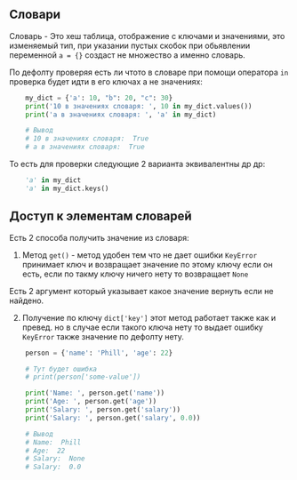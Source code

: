 Словари
---

Словарь - Это хеш таблица, отображение с ключами и значениями, это 
изменяемый тип, при указании пустых скобок при обьявлении переменной
`a = {}` создаст не множество а именно словарь. 

По дефолту проверяя есть ли чтото в словаре при помощи оператора `in` 
проверка будет идти в его ключах а не значениях:

```python
    my_dict = {'a': 10, "b": 20, "c": 30}
    print('10 в значениях словаря: ', 10 in my_dict.values())
    print('a в значениях словаря: ', 'a' in my_dict)

    # Вывод
    # 10 в значениях словаря:  True
    # a в значениях словаря:  True
```

То есть для проверки следующие 2 варианта эквивалентны др др:

```python
    'a' in my_dict 
    'a' in my_dict.keys()
```

Доступ к элементам словарей
---

Есть 2 способа получить значение из словаря:

1) Метод `get()` - метод удобен тем что не дает ошибки `KeyError`
принимает ключ и возвращает значение по этому ключу если он есть,
   если по такму ключу ничего нету то возвращает `None` 
   
Есть 2 аргумент который указывает какое значение вернуть если не найдено.
   
2) Получение по ключу `dict['key']` этот метод работает также как и превед.
но в случае если такого ключа нету то выдает ошибку `KeyError` также 
   значение по дефолту нету.
   
```python
    person = {'name': 'Phill', 'age': 22}

    # Тут будет ошибка
    # print(person['some-value'])

    print('Name: ', person.get('name'))
    print('Age: ', person.get('age'))
    print('Salary: ', person.get('salary'))
    print('Salary: ', person.get('salary', 0.0))

    # Вывод
    # Name:  Phill
    # Age:  22
    # Salary:  None
    # Salary:  0.0
```
